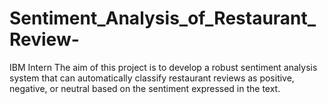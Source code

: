 # Sentiment_Analysis_of_Restaurant_Review-
IBM Intern
The aim of this project is to develop a robust sentiment analysis system that can automatically classify restaurant reviews as positive, negative, or neutral based on the sentiment expressed in the text.
